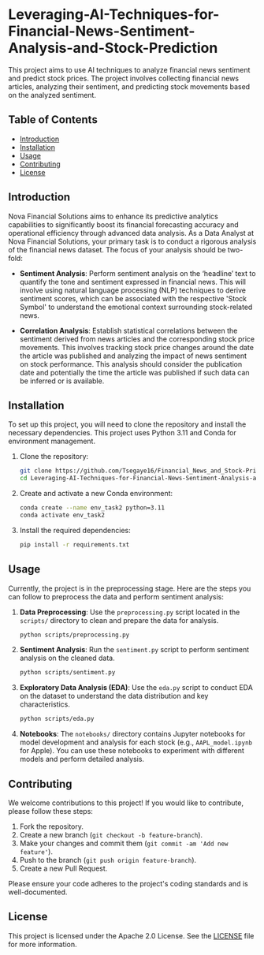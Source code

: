 # Leveraging-AI-Techniques-for-Financial-News-Sentiment-Analysis-and-Stock-Prediction

This project aims to use AI techniques to analyze financial news sentiment and predict stock prices. The project involves collecting financial news articles, analyzing their sentiment, and predicting stock movements based on the analyzed sentiment.

## Table of Contents

- [Introduction](#introduction)
- [Installation](#installation)
- [Usage](#usage)
- [Contributing](#contributing)
- [License](#license)

## Introduction

Nova Financial Solutions aims to enhance its predictive analytics capabilities to significantly boost its financial forecasting accuracy and operational efficiency through advanced data analysis. As a Data Analyst at Nova Financial Solutions, your primary task is to conduct a rigorous analysis of the financial news dataset. The focus of your analysis should be two-fold:

- **Sentiment Analysis**: Perform sentiment analysis on the ‘headline’ text to quantify the tone and sentiment expressed in financial news. This will involve using natural language processing (NLP) techniques to derive sentiment scores, which can be associated with the respective 'Stock Symbol' to understand the emotional context surrounding stock-related news.

- **Correlation Analysis**: Establish statistical correlations between the sentiment derived from news articles and the corresponding stock price movements. This involves tracking stock price changes around the date the article was published and analyzing the impact of news sentiment on stock performance. This analysis should consider the publication date and potentially the time the article was published if such data can be inferred or is available.

## Installation

To set up this project, you will need to clone the repository and install the necessary dependencies. This project uses Python 3.11 and Conda for environment management.

1. Clone the repository:

   ```bash
   git clone https://github.com/Tsegaye16/Financial_News_and_Stock-Price_analaysis.git
   cd Leveraging-AI-Techniques-for-Financial-News-Sentiment-Analysis-and-Stock-Prediction
   ```

2. Create and activate a new Conda environment:

   ```bash
   conda create --name env_task2 python=3.11
   conda activate env_task2
   ```

3. Install the required dependencies:

   ```bash
   pip install -r requirements.txt
   ```

## Usage

Currently, the project is in the preprocessing stage. Here are the steps you can follow to preprocess the data and perform sentiment analysis:

1. **Data Preprocessing**: Use the `preprocessing.py` script located in the `scripts/` directory to clean and prepare the data for analysis.

   ```bash
   python scripts/preprocessing.py
   ```

2. **Sentiment Analysis**: Run the `sentiment.py` script to perform sentiment analysis on the cleaned data.

   ```bash
   python scripts/sentiment.py
   ```

3. **Exploratory Data Analysis (EDA)**: Use the `eda.py` script to conduct EDA on the dataset to understand the data distribution and key characteristics.

   ```bash
   python scripts/eda.py
   ```

4. **Notebooks**: The `notebooks/` directory contains Jupyter notebooks for model development and analysis for each stock (e.g., `AAPL_model.ipynb` for Apple). You can use these notebooks to experiment with different models and perform detailed analysis.

## Contributing

We welcome contributions to this project! If you would like to contribute, please follow these steps:

1. Fork the repository.
2. Create a new branch (`git checkout -b feature-branch`).
3. Make your changes and commit them (`git commit -am 'Add new feature'`).
4. Push to the branch (`git push origin feature-branch`).
5. Create a new Pull Request.

Please ensure your code adheres to the project's coding standards and is well-documented.

## License

This project is licensed under the Apache 2.0 License. See the [LICENSE](LICENSE) file for more information.
